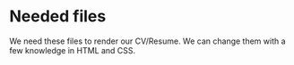 # Needed files

We need these files to render our CV/Resume. We can change them with a few knowledge in HTML and CSS.
